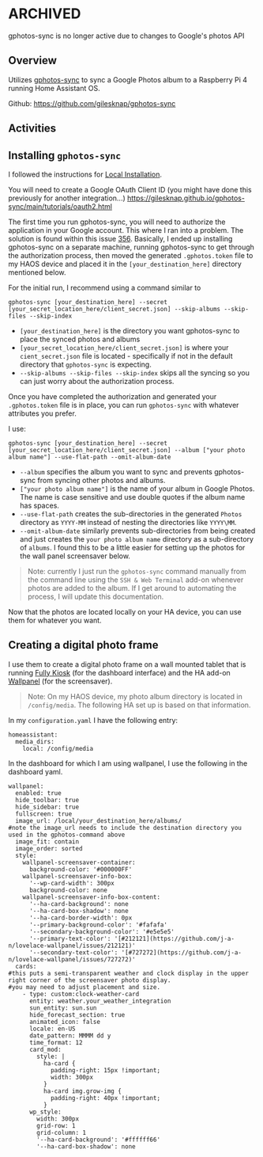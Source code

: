 # ARCHIVED
gphotos-sync is no longer active due to changes to Google's photos API

## Overview
Utilizes [gphotos-sync](https://gilesknap.github.io/gphotos-sync/main/index.html) to sync a Google Photos album to a Raspberry Pi 4 running Home Assistant OS.

Github: https://github.com/gilesknap/gphotos-sync

## Activities

## Installing `gphotos-sync`
I followed the instructions for [Local Installation](https://gilesknap.github.io/gphotos-sync/main/tutorials/installation.html#local-installation).

You will need to create a Google OAuth Client ID (you might have done this previously for another integration...)
https://gilesknap.github.io/gphotos-sync/main/tutorials/oauth2.html

The first time you run gphotos-sync, you will need to authorize the application in your Google account. This where I ran into a problem. The solution is found within this issue [356](https://github.com/gilesknap/gphotos-sync/issues/356).
Basically, I ended up installing gphotos-sync on a separate machine, running gphotos-sync to get through the authorization process, then moved the generated `.gphotos.token` file to my HAOS device and placed it in the `[your_destination_here]` directory mentioned below.

For the initial run, I recommend using a command similar to 

`gphotos-sync [your_destination_here] --secret [your_secret_location_here/client_secret.json] --skip-albums --skip-files --skip-index
`

+ `[your_destination_here]` is the directory you want gphotos-sync to place the synced photos and albums
+ `[your_secret_location_here/client_secret.json]` is where your `cient_secret.json` file is located - specifically if not in the default directory that `gphotos-sync` is expecting.
+ `--skip-albums --skip-files --skip-index` skips all the syncing so you can just worry about the authorization process.

Once you have completed the authorization and generated your `.gphotos.token` file is in place, you can run `gphotos-sync` with whatever attributes you prefer.

I use: 

`gphotos-sync [your_destination_here] --secret [your_secret_location_here/client_secret.json] --album ["your photo album name"] --use-flat-path --omit-album-date`


+ `--album` specifies the album you want to sync and prevents gphotos-sync from syncing other photos and albums.
+ `["your photo album name"]` is the name of your album in Google Photos. The name is case sensitive and use double quotes if the album name has spaces. 
+ `--use-flat-path` creates the sub-directories in the generated `Photos` directory as `YYYY-MM` instead of nesting the directories like `YYYY\MM`.
+ `--omit-album-date` similarly prevents sub-directories from being created and just creates the `your photo album name` directory as a sub-directory of `albums`. I found this to be a little easier for setting up the photos for the wall panel screensaver below.

> Note: currently I just run the `gphotos-sync` command manually from the command line using the `SSH & Web Terminal` add-on whenever photos are added to the album. If I get around to automating the process, I will update this documentation.

Now that the photos are located locally on your HA device, you can use them for whatever you want.

## Creating a digital photo frame

I use them to create a digital photo frame on a wall mounted tablet that is running [Fully Kiosk](https://www.fully-kiosk.com/) (for the dashboard interface) and the HA add-on [Wallpanel](https://github.com/j-a-n/lovelace-wallpanel) (for the screensaver).

> Note: On my HAOS device, my photo album directory is located in `/config/media`. The following HA set up is based on that information.

In my `configuration.yaml` I have the following entry:
```
homeassistant:
  media_dirs:
    local: /config/media
```

In the dashboard for which I am using wallpanel, I use the following in the dashboard yaml.
```
wallpanel:
  enabled: true
  hide_toolbar: true
  hide_sidebar: true
  fullscreen: true
  image_url: /local/your_destination_here/albums/
#note the image_url needs to include the destination directory you used in the gphotos-command above
  image_fit: contain
  image_order: sorted
  style:
    wallpanel-screensaver-container:
      background-color: '#000000FF'
    wallpanel-screensaver-info-box:
      '--wp-card-width': 300px
      background-color: none
    wallpanel-screensaver-info-box-content:
      '--ha-card-background': none
      '--ha-card-box-shadow': none
      '--ha-card-border-width': 0px
      '--primary-background-color': '#fafafa'
      '--secondary-background-color': '#e5e5e5'
      '--primary-text-color': '[#212121](https://github.com/j-a-n/lovelace-wallpanel/issues/212121)'
      '--secondary-text-color': '[#727272](https://github.com/j-a-n/lovelace-wallpanel/issues/727272)'
  cards:
#this puts a semi-transparent weather and clock display in the upper right corner of the screensaver photo display.
#you may need to adjust placement and size.
    - type: custom:clock-weather-card
      entity: weather.your_weather_integration
      sun_entity: sun.sun
      hide_forecast_section: true
      animated_icon: false
      locale: en-US
      date_pattern: MMMM dd y
      time_format: 12
      card_mod:
        style: |
          ha-card {
            padding-right: 15px !important;
            width: 300px
          }
          ha-card img.grow-img {
            padding-right: 40px !important;
          }
      wp_style:
        width: 300px
        grid-row: 1
        grid-column: 1
        '--ha-card-background': '#ffffff66'
        '--ha-card-box-shadow': none
```

